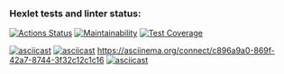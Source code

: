 ### Hexlet tests and linter status:

[![Actions Status](https://github.com/AlmDea/frontend-project-lvl2/workflows/hexlet-check/badge.svg)](https://github.com/AlmDea/frontend-project-lvl2/actions)
[![Maintainability](https://api.codeclimate.com/v1/badges/a99a88d28ad37a79dbf6/maintainability)](https://codeclimate.com/github/codeclimate/codeclimate/maintainability)
[![Test Coverage](https://api.codeclimate.com/v1/badges/a99a88d28ad37a79dbf6/test_coverage)](https://codeclimate.com/github/codeclimate/codeclimate/test_coverage)


[![asciicast](https://asciinema.org/a/Z1gIxe57c7K9LMMJvcnhaTzOH.svg)](https://asciinema.org/a/Z1gIxe57c7K9LMMJvcnhaTzOH)
[![asciicast](https://asciinema.org/a/500610.svg)](https://asciinema.org/a/500610)
https://asciinema.org/connect/c896a9a0-869f-42a7-8744-3f32c12c1c16
[![asciicast](https://asciinema.org/a/500594.svg)](https://asciinema.org/a/500594)
